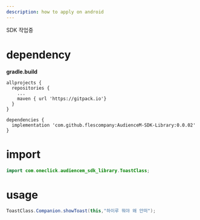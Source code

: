 ```yaml
---
description: how to apply on android
---
```


SDK 작업중

# dependency

**gradle.build**

```
allprojects {
  repositories {
    ...
    maven { url 'https://gitpack.io'}
  }
}
```

```
dependencies {
  implementation 'com.github.flescompany:AudienceM-SDK-Library:0.0.02'
}
```


# import

```java
import com.oneclick.audiencem_sdk_library.ToastClass;
```

# usage

```java
ToastClass.Companion.showToast(this,"하이루 뭐야 왜 안떠");
```